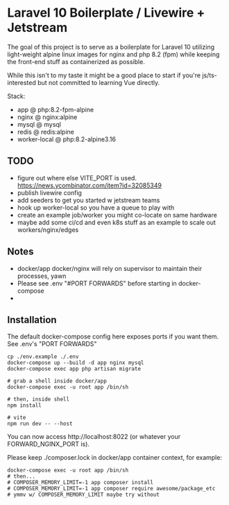 # Laravel 10 Boilerplate / Livewire + Jetstream

The goal of this project is to serve as a boilerplate for Laravel 10
utilizing light-weight alpine linux images for nginx and php 8.2 (fpm)
while keeping the front-end stuff as containerized as possible.

While this isn't to my taste it might be a good place to start if
you're js/ts-interested but not committed to learning Vue directly.

Stack:

- app @ php:8.2-fpm-alpine
- nginx @ nginx:alpine
- mysql @ mysql
- redis @ redis:alpine
- worker-local @ php:8.2-alpine3.16

## TODO

- figure out where else VITE_PORT is used. https://news.ycombinator.com/item?id=32085349
- publish livewire config
- add seeders to get you started w jetstream teams
- hook up worker-local so you have a queue to play with
- create an example job/worker you might co-locate on same hardware
- maybe add some ci/cd and even k8s stuff as an example to scale out workers/nginx/edges

## Notes

- docker/app docker/nginx will rely on supervisor to maintain their processes, yawn
- Please see .env "#PORT FORWARDS" before starting in docker-compose
- 

## Installation

The default docker-compose config here exposes ports if you want them.  See .env's "PORT FORWARDS"

```shell
cp ./env.example ./.env
docker-compose up --build -d app nginx mysql
docker-compose exec app php artisan migrate

# grab a shell inside docker/app
docker-compose exec -u root app /bin/sh

# then, inside shell
npm install

# vite
npm run dev -- --host
```

You can now access http://localhost:8022 (or whatever your FORWARD_NGINX_PORT is).

Please keep ./composer.lock in docker/app container context, for example:

```shell
docker-compose exec -u root app /bin/sh
# then...
# COMPOSER_MEMORY_LIMIT=-1 app composer install
# COMPOSER_MEMORY_LIMIT=-1 app composer require awesome/package_etc
# ymmv w/ COMPOSER_MEMORY_LIMIT maybe try without
```
